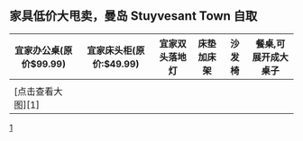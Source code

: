 ##  家具低价大甩卖，曼岛 Stuyvesant Town 自取



| 宜家办公桌(原价$99.99) | 宜家床头柜(原价:$49.99) | 宜家双头落地灯 | 床垫加床架 | 沙发椅  | 餐桌,可展开成大桌子 |
| --------------- | ---------------- | ------- | ----- | ---- | ---------- |
|                 |                  |         |       |      |            |
| [点击查看大图][1]     |                  |         |       |      |            |

[1](https://github.com/MummyDing/forsale/blob/master/img/bed.jpg?raw=true)